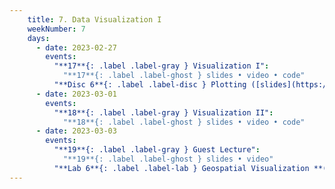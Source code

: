 ```yaml
---
    title: 7. Data Visualization I
    weekNumber: 7
    days:
      - date: 2023-02-27
        events:
          "**17**{: .label .label-gray } Visualization I":
            "**17**{: .label .label-ghost } slides • video • code"
          "**Disc 6**{: .label .label-disc } Plotting ([slides](https://docs.google.com/presentation/d/1BrE6LKKvZEEhR53oMuP3TJeCHBaeAE1P0Pgk86HRdEw/edit?usp=sharing)) (video)":
      - date: 2023-03-01
        events:
          "**18**{: .label .label-gray } Visualization II":
            "**18**{: .label .label-ghost } slides • video • code"
      - date: 2023-03-03
        events:
          "**19**{: .label .label-gray } Guest Lecture":
            "**19**{: .label .label-ghost } slides • video"
          "**Lab 6**{: .label .label-lab } Geospatial Visualization **(due Mar. 14)**":         
---
```

